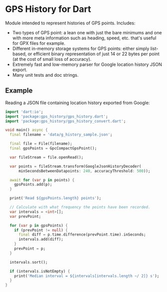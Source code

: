# GPS History for Dart
Module intended to represent histories of GPS points. Includes:

  * Two types of GPS point: a lean one with just the bare minimums and one
    with more meta information such as heading, speed, etc. that's useful for
    GPX files for example.
  * Different in-memory storage systems for GPS points: either simply 
    list-based, or efficient binary representation of just 14 or 22 bytes per
    point (at the cost of small loss of accuracy).
  * Extremely fast and low-memory parser for Google location history JSON
    export.
  * Many unit tests and doc strings.

## Example
Reading a JSON file containing location history exported from Google:
```dart
import 'dart:io';
import 'package:gps_history/gps_history.dart';
import 'package:gps_history/gps_history_convert.dart';

void main() async {
  final filename = 'data/g_history_sample.json';

  final file = File(filename);
  final gpsPoints = GpcCompactGpsPoint();

  var fileStream = file.openRead();

  var points = fileStream.transform(GoogleJsonHistoryDecoder(
      minSecondsBetweenDatapoints: 240, accuracyThreshold: 500));

  await for (var p in points) {
    gpsPoints.add(p);
  }

  print('Read ${gpsPoints.length} points');

  // Calculate with what frequency the points have been recorded.
  var intervals = <int>[];
  var prevPoint;

  for (var p in gpsPoints) {
    if (prevPoint != null) {
      final diff = p.time.difference(prevPoint.time).inSeconds;
      intervals.add(diff);
    }
    prevPoint = p;
  }

  intervals.sort();

  if (intervals.isNotEmpty) {
    print('Median interval = ${intervals[intervals.length ~/ 2]} s');
  }
}
```
